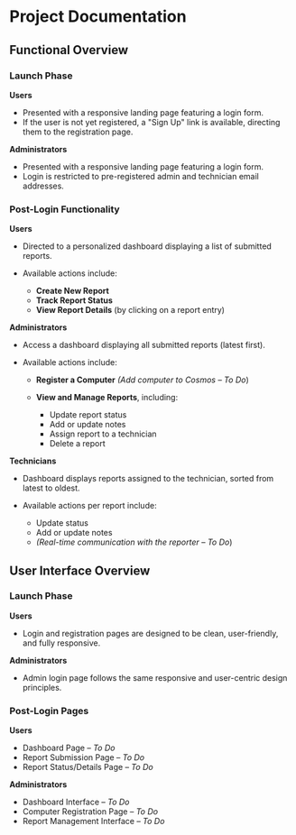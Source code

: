 # Project Documentation

## Functional Overview

### Launch Phase

**Users**

* Presented with a responsive landing page featuring a login form.
* If the user is not yet registered, a "Sign Up" link is available, directing them to the registration page.

**Administrators**

* Presented with a responsive landing page featuring a login form.
* Login is restricted to pre-registered admin and technician email addresses.

### Post-Login Functionality

**Users**

* Directed to a personalized dashboard displaying a list of submitted reports.
* Available actions include:

  * **Create New Report**
  * **Track Report Status**
  * **View Report Details** (by clicking on a report entry)

**Administrators**

* Access a dashboard displaying all submitted reports (latest first).
* Available actions include:

  * **Register a Computer** *(Add computer to Cosmos –* *To Do*)
  * **View and Manage Reports**, including:

    * Update report status
    * Add or update notes
    * Assign report to a technician
    * Delete a report

**Technicians**

* Dashboard displays reports assigned to the technician, sorted from latest to oldest.
* Available actions per report include:

  * Update status
  * Add or update notes
  * *(Real-time communication with the reporter –* *To Do*)

## User Interface Overview

### Launch Phase

**Users**

* Login and registration pages are designed to be clean, user-friendly, and fully responsive.

**Administrators**

* Admin login page follows the same responsive and user-centric design principles.

### Post-Login Pages

**Users**

* Dashboard Page – *To Do*
* Report Submission Page – *To Do*
* Report Status/Details Page – *To Do*

**Administrators**

* Dashboard Interface – *To Do*
* Computer Registration Page – *To Do*
* Report Management Interface – *To Do*

